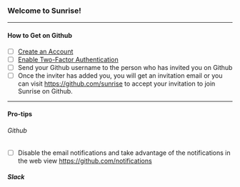 ### Welcome to Sunrise!
----

#### How to Get on Github

- [ ] [Create an Account](https://github.com/join)
- [ ] [Enable Two-Factor Authentication](https://help.github.com/articles/about-two-factor-authentication/)
- [ ] Send your Github username to the person who has invited you on Github
- [ ] Once the inviter has added you, you will get an invitation email or you can visit https://github.com/sunrise to accept your invitation to join Sunrise on Github.

----

#### Pro-tips
###### Github

- [ ] Disable the email notifications and take advantage of the notifications in the web view https://github.com/notifications

##### Slack

